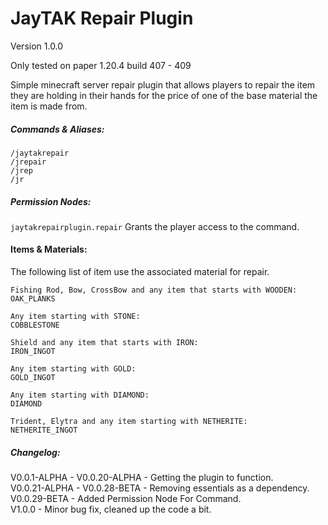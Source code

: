 # JayTAK Repair Plugin

Version 1.0.0


Only tested on paper 1.20.4 build 407 - 409

Simple minecraft server repair plugin that allows players to repair the item they are holding in their hands for the price of one of the base material the item is made from.
##### Commands & Aliases:
```
/jaytakrepair
/jrepair
/jrep
/jr
```
##### Permission Nodes:
``
jaytakrepairplugin.repair
``
Grants the player access to the command.

#### Items & Materials:
The following list of item use the associated material for repair.
```
Fishing Rod, Bow, CrossBow and any item that starts with WOODEN:
OAK_PLANKS

Any item starting with STONE:
COBBLESTONE

Shield and any item that starts with IRON:
IRON_INGOT

Any item starting with GOLD:
GOLD_INGOT

Any item starting with DIAMOND:
DIAMOND

Trident, Elytra and any item starting with NETHERITE:
NETHERITE_INGOT
```

##### Changelog:<br>
V0.0.1-ALPHA - V0.0.20-ALPHA - Getting the plugin to function.<br>
V0.0.21-ALPHA - V0.0.28-BETA - Removing essentials as a dependency.<br>
V0.0.29-BETA - Added Permission Node For Command.<br>
V1.0.0 - Minor bug fix, cleaned up the code a bit.<br>
